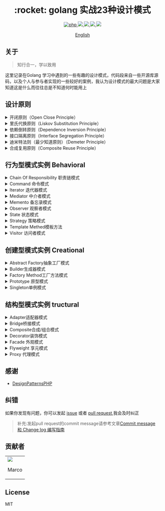 <h1 align="center">:rocket: golang 实战23种设计模式 </h1>

<p align="center">
<a href="https://github.com/PuShaoWei/designPatterns-go#简易结构">
  <img src="https://img.shields.io/badge/php-done-brightgreen.svg" alt="php">
</a>
<a href="https://github.com/PuShaoWei/designPatterns-go">
    <img src="https://img.shields.io/github/issues-pr-raw/designPatterns-go/cdnjs.svg">
</a>
<a href="https://github.com/PuShaoWei/designPatterns-go">
    <img src="https://img.shields.io/codacy/grade/e27821fb6289410b8f58338c7e0bc686.svg">
</a>
<a href="https://github.com/PuShaoWei/designPatterns-go">
    <img src="https://img.shields.io/travis/rust-lang/rust.svg">
</a>
<a href="https://github.com/PuShaoWei/designPatterns-go">
    <img src="https://img.shields.io/github/license/mashape/apistatus.svg">
</a>
</p>
<p align="center"> <a href="./README-EN.md">English</a>　<p>

## 关于

>  知行合一，学以致用

这里记录在Golang 学习中遇到的一些有趣的设计模式，代码段来自一些开源库源码，以及个人与参与者实现的一些较好的案例，我认为设计模式的最大问题是大家知道这是什么而往往总是不知道何时能用上

## 设计原则

<div>
<details>
 <summary>开闭原则（Open Close Principle）</summary>
     <pre><code>
            开闭原则就是说对扩展开放，对修改关闭。在程序需要进行拓展的时候，不能去修改原有的代码，实现一个热插拔的效果。 所以一句话概括就是：为了使程序的扩展性好，易于维护和升级
     </code>
     </pre>
</details>
<details>
 <summary>里氏代换原则（Liskov Substitution Principle）</summary>
     <pre><code>
            里氏代换原则(Liskov Substitution Principle LSP)面向对象设计的基本原则之一。 里氏代换原则中说，任何 基类可以出现的地方，子类一定可以出现。 LSP是继承复用的基石，只有当衍生类可以替换掉基类，软件单位的功能不受 到影响时，基类才能真正被复用，而衍生类也能够在基类的基础上增加新的行为。里氏代换原则是对“开-闭”原则的补充。 实现“开-闭”原则的关键步骤就是抽象化。而基类与子类的继承关系就是抽象化的具体实现，所以里氏代换原则是对实现抽 象化的具体步骤的规范
     </code>
     </pre>
</details>
<details>
 <summary>依赖倒转原则（Dependence Inversion Principle）</summary>
     <pre><code>
          这个是开闭原则的基础，具体内容：真对接口编程，依赖于抽象而不依赖于具体。
     </code>
     </pre>
</details>
<details>
 <summary>接口隔离原则（Interface Segregation Principle）</summary>
     <pre><code>
        这个原则的意思是：使用多个隔离的接口，比使用单个接口要好。还是一个降低类之间的耦合度的意思，从这儿我们看出， 其实设计模式就是一个软件的设计思想，从大型软件架构出发，为了升级和维护方便。所以上文中多次出现：降低依赖，降低耦合。
     </code>
     </pre>
</details>
<details>
 <summary>迪米特法则（最少知道原则）（Demeter Principle）</summary>
     <pre>
     <code>
          为什么叫最少知道原则，就是说：一个实体应当尽量少的与其他实体之间发生相互作用，使得系统功能模块相对独立。
     </code>
     </pre>
</details>
<details>
 <summary>合成复用原则（Composite Reuse Principle）</summary>
     <pre>
     <code>
          原则是尽量使用合成/聚合的方式，而不是使用继承。
     </code>
     </pre>
</details>
</div>

## 行为型模式实例 Behavioral
<div>
  <details>
      <summary> Chain Of Responsibility 职责链模式</summary>
      <code>
          使多个对象都有机会处理请求，从而避免请求的发送者和接收者之间的耦合关系。将这些对象连成一条链，并沿着这条链传递该请求，直到有一个对象处理它为止
      </code>
      <p>
        <a href="/Gopher-upgrade/DesignPatternsGo/blob/master/Gopher-upgrade/DesignPatternsGo">StaticFactory</a>
      </p>
  </details>
  <details>
      <summary> Command 命令模式</summary>
      <code>
          将一个请求封装为一个对象，从而使你可用不同的请求对客户进行参数化；对请求排队或者记录请求日志，以及支持可撤销的操作 Interpreter 解释器模式：给定一个语言，定义它的文法的一种表示，并定义一个解释器，这个解释器使用该表示来解释语言中的句子
      </code>
  </details>
  <details>
      <summary> Iterator 迭代器模式</summary>
      <code>
          提供一种方法顺序访问一个聚合对象中的各个元素，而又不暴露该对象的内部表示
      </code>
  </details>
  <details>
      <summary> Mediator 中介者模式</summary>
      <code>
          用一个中介对象来封装一系列的对象交互。中介这使各对象不需要显式地相互引用，从而使其耦合松散，而且可以独立地改变它们之间的交互。
      </code>
  </details>
  <details>
      <summary> Memento 备忘录模式</summary>
      <code>
          在不破坏封装性的前提下，捕获一个对象的内部状态，并在该对象之外保存这个状态。这样以后就可以将该对象恢复到原先保存的状态
      </code>
  </details>
  <details>
      <summary> Observer 观察者模式</summary>
      <code>
          定义了一种一对多的依赖关系，让多个观察者对象同时监听某一个主题对象。这个主题对象在状态发生改变时，会通知所有观察者对象，使它们能够自动更新自己。
      </code>
  </details>
  <details>
      <summary> State 状态模式</summary>
      <code>
          当一个对象的内在状态改变时，允许改变其行为，这个对象看起来像是改变了其类
      </code>
  </details>
  <details>
      <summary> Strategy 策略模式</summary>
      <code>
          它定义了算法家族，分别封装起来，让它们可以相互替换，此模式让算法的变化，不会影响到使用算法的客户。
      </code>
  </details>
  <details>
      <summary> Template Methed模板方法</summary>
      <code>
          定义一个操作中的算法的骨架，而将一些具体步骤延迟到子类中。模板方法使得子类可以不改变一个算法的结构即可重定义该算法的某些特定步骤。
      </code>
  </details>
  <details>
      <summary> Visitor 访问者模式</summary>
      <code>
          表示一个作用于某对象结构中的各元素的操作，它使你可以在不改变各元素的类的前提下定义作用于这些元素的新操作
      </code>
  <details>
</div>

## 创建型模式实例 Creational

<div>
    <details>
        <summary> Abstract Factory抽象工厂模式</summary>
        <code> 提供一个创建一系列相关或者相互依赖对象的接口，而无需指定他们具体的类</code>
        <p> <a href="https://github.com/Gopher-upgrade/DesignPatternsGo/blob/master/Package/Creational/AbstractFactory/abstractFactory.go">Abstract Factory</a></p>
    </details>
    <details>
        <summary> Builder生成器模式</summary>
        <code> 将一个复杂对象的构建与它表示分离，使得同样的构建过程可以创建不同的表示</code>
        <p>  <a href="https://github.com/Gopher-upgrade/DesignPatternsGo/blob/master/Package/Creational/Builder/BBuilder_test.go">Builder</a></p>
    </details>
    <details>
        <summary> Factory Method工厂方法模式</summary>
        <code> 定义一个用于创建对象的接口，让子类决定实例化哪一个类。工厂方法使一个类的实例化延迟到其子类</code>
        <p>  <a href="https://github.com/Gopher-upgrade/DesignPatternsGo/blob/master/Package/Creational/FactoryMethod/Factory_test.go">Factory Method</a></p>
    </details>
    <details>
        <summary> Prototype 原型模式</summary>
        <code> 用原型实例指定创建对象的种类，并且通过拷贝这些原型创建新的对象（clone浅复制、深复制）</code>
        <p> <a href="/">正在梳理..</a></p>
    </details>
    <details>
        <summary> Singleton单例模式</summary>
        <code> 保证一个类仅有一个实例，并提供一个访问它的全局访问点。</code>
        <p> <a href="/">正在梳理..</a></p>
    </details>
</div>

##  结构型模式实例 tructural

<div>
    <details>
        <summary>Adapter适配器模式</summary>
        <code>将一个类的接口转换成客户端希望的另一个接口。适配器模式使得原本由于接口不兼容而不能一起工作的那些类可以一起工作</code>
        <p><a href="/">正在梳理..</a></p>
    </details>
    <details>
        <summary>Bridge桥接模式</summary>
        <code>将抽象化(Abstraction)与实现化(Implementation)脱耦，使得二者可以独立地变化；</code>
        <p><a href="/">正在梳理..</a></p>
    </details>
    <details>
        <summary>Composite合成/组合模式</summary>
        <code>将对象组合成树形结构，以表示“部分-整体”的层次结构。组合模式使得用户对单个对象和组合对象的使用具有一致性</code>
        <p><a href="/">正在梳理..</a></p>
    </details>
    <details>
        <summary>Decorator装饰模式</summary>
        <code>动态地给一个对象添加一些额外的职责，就增加功能来说，装饰模式比生成子类更为灵活。</code>
        <p><a href="/">正在梳理..</a></p>
    </details>
    <details>
        <summary>Facade 外观模式</summary>
        <code>为子系统中的一组接口提供一个一致的界面，此模式定义了一个高层接口，这个接口使得这一子系统更加容易使用</code>
        <p><a href="/">正在梳理..</a></p>
    </details>
    <details>
        <summary>Flyweight 享元模式</summary>
        <code>运用共享技术有效地支持大量细粒度的对象</code>
        <p><a href="/">正在梳理..</a></p>
    </details>
    <details>
        <summary>Proxy 代理模式</summary>
        <code>为其他对象提供一种代理，以控制对这个对象的访问。</code>
        <p><a href="/">正在梳理..</a></p>
    </details>
</div>



## 感谢

- [DesignPatternsPHP](https://github.com/domnikl/DesignPatternsPHP)

## 纠错

如果你发现有问题，你可以发起 [issue](https://github.com/PuShaoWei/designPatterns-go/issues) 或者 [pull request](https://github.com/PuShaoWei/designPatterns-go/pulls),我会及时纠正

> 补充:发起pull request的commit message请参考文章[Commit message 和 Change log 编写指南](http://www.ruanyifeng.com/blog/2016/01/commit_message_change_log.html)

## 贡献者
<table>
    <tbody>
        <tr>
            <td ><a href="https://github.com/PuShaoWei"><img src="https://avatars2.githubusercontent.com/u/18391791?v=1" /></a>
            <p align="center">Marco</p>
            </td>
        </tr>
    </tbody>
</table>

## License

MIT
